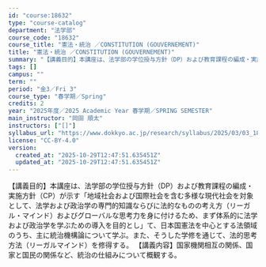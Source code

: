 ```yaml
---
id: "course:18632"
type: "course-catalog"
department: "法学部"
course_code: "18632"
course_title: "憲法・統治 ／CONSTITUTION (GOUVERNEMENT)"
title: "憲法・統治 ／CONSTITUTION (GOUVERNEMENT)"
summary: "【講義目的】本講座は、法学部の学位授与方針（DP）および教育課程の編成・実施方針（CP）が示す「地域社会および国際社会を含む多様な現代社会を対象として、法学および政治学の専門的知識ならびに法的なものの考え方（リーガル・マインド）およびグロー…"
tags: []
campus: ""
term: ""
period: "金3／Fri 3"
course_type: "春学期／Spring"
credits: 2
year: "2025年度／2025 Academic Year 春学期／SPRING SEMESTER"
main_instructor: "岡田 順太"
instructors: ["[]"]
syllabus_url: "https://www.dokkyo.ac.jp/research/syllabus/2025/03/03_18632_ja_JP.html"
license: "CC-BY-4.0"
version:
  created_at: "2025-10-29T12:47:51.635451Z"
  updated_at: "2025-10-29T12:47:51.635451Z"
---
```

【講義目的】本講座は、法学部の学位授与方針（DP）および教育課程の編成・実施方針（CP）が示す「地域社会および国際社会を含む多様な現代社会を対象として、法学および政治学の専門的知識ならびに法的なものの考え方（リーガル・マインド）およびグローバルな思考力を身に付けるため、まず体系的に法学および政治学を学ぶための導入を目的とし」て、日本国憲法を中心とする法領域のうち、主に統治機構論について学ぶ。また、そうした学修を通じて、法的思考方法（リーガルマインド）を修得する。 【講義内容】国家機関相互の関係、国家と国民の関係など、統治の仕組みについて概観する。
